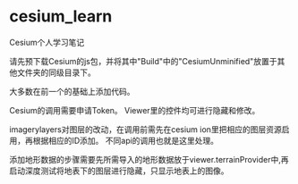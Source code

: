 # cesium_learn
Cesium个人学习笔记

请先预下载Cesium的js包，并将其中"Build"中的"CesiumUnminified"放置于其他文件夹的同级目录下。

大多数在前一个的基础上添加代码。

Cesium的调用需要申请Token。
Viewer里的控件均可进行隐藏和修改。

imagerylayers对图层的改动，在调用前需先在cesium ion里把相应的图层资源启用，再根据相应的ID添加。
不同api的调用也就是这里处理。

添加地形数据的步骤需要先所需导入的地形数据放于viewer.terrainProvider中,再启动深度测试将地表下的图层进行隐藏，只显示地表上的图像。
